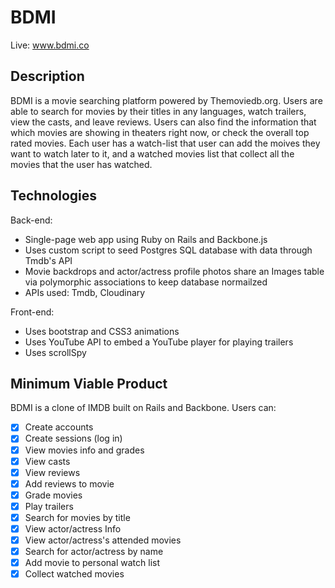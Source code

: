 # BDMI

Live: www.bdmi.co


## Description

BDMI is a movie searching platform powered by Themoviedb.org. Users are able to search for movies by their titles in any languages, watch trailers, view the casts, and leave reviews. Users can also find the information that which movies are showing in theaters right now, or check the overall top rated movies. Each user has a watch-list that user can add the moives they want to watch later to it, and a watched movies list that collect all the movies that the user has watched.

## Technologies

Back-end:
- Single-page web app using Ruby on Rails and Backbone.js
- Uses custom script to seed Postgres SQL database with data through Tmdb's API
- Movie backdrops and actor/actress profile photos share an Images table via polymorphic associations to keep database         normailzed
- APIs used: Tmdb, Cloudinary

Front-end:
- Uses bootstrap and CSS3 animations
- Uses YouTube API to embed a YouTube player for playing trailers
- Uses scrollSpy


## Minimum Viable Product
BDMI is a clone of IMDB built on Rails and Backbone. Users can:

<!-- This is a Markdown checklist. Use it to keep track of your progress! -->

- [x] Create accounts
- [x] Create sessions (log in)
- [x] View movies info and grades
- [x] View casts
- [x] View reviews
- [x] Add reviews to movie
- [x] Grade movies
- [x] Play trailers
- [x] Search for movies by title
- [x] View actor/actress Info
- [x] View actor/actress's attended movies
- [x] Search for actor/actress by name
- [x] Add movie to personal watch list
- [x] Collect watched movies

<!--## Design Docs-->
<!--* [View Wireframes][views]-->
<!--* [DB schema][schema]-->

<!--[views]: ./docs/views.md-->
<!--[schema]: ./docs/schema.md-->

<!--## Implementation Timeline-->

<!--### Phase 1: User Authentication, Movie Index Page (~1 day)-->
<!--I will implement user authentication in Rails based on the practices learned at-->
<!--App Academy. By the end of this phase, users will be able to comment movies using-->
<!--a simple text form in a Rails view. The most important part of this phase will-->
<!--be pushing the app to Heroku and ensuring that everything works before moving on-->
<!--to phase 2.-->

<!--[Details][phase-one]-->

<!--### Phase 2: Viewing Movie Info and Adding Reviews (~4 days)-->
<!--I will add API routes to serve blog and post data as JSON, then add Backbone-->
<!--models and collections that fetch data from those routes. By the end of this-->
<!--phase, users will be able to view a list of movies and their grades, or view-->
<!--movies castings, add reviews, and grade the movie in its show page inside a-->
<!--single Backbone app.-->

<!--[Details][phase-two]-->

<!--### Phase 3: Search (~3 days)-->
<!--I'll need to add `search` routes to Movies and actors controllers. On the-->
<!--Backbone side, there will be a `SearchResults` composite view has `MoviesIndex`-->
<!--subviews and `ActorIndex` subviews.-->

<!--[Details][phase-three]-->

<!--### Phase 4: Play trailer and personal list(~2 days)-->
<!--I'll use YouTube api to embed YouTube player and play trailer in movie's show-->
<!--page. I'll have a user homepage which contains `UserReviews`, `UserWatchList`,-->
<!--and `UserWatchedList` subviews to display the information that the user stored-->
<!--in the app.-->

<!--[Details][phase-four]-->


<!--### Bonus Features (TBD)-->
<!--- [x] "Watched" button and "Would Watch" button-->
<!--- [x] Pagination/infinite scroll-->
<!--- [ ] Multiple sessions/session management-->
<!--- [ ] Typeahead search bar-->

<!--[phase-one]: ./docs/phases/phase1.md-->
<!--[phase-two]: ./docs/phases/phase2.md-->
<!--[phase-three]: ./docs/phases/phase3.md-->
<!--[phase-four]: ./docs/phases/phase4.md-->
